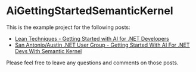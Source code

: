 # AiGettingStartedSemanticKernel

This is the example project for the following posts:

* [Lean Techniques - Getting Started with AI for .NET Developers](https://daninacan.com/lean-techniques-getting-started-with-ai-for-net-developers)
* [San Antonio/Austin .NET User Group - Getting Started With AI For .NET Devs With Semantic Kernel](https://daninacan.com/san-antonio-austin-net-user-group-getting-started-with-ai-for-net-devs-with-semantic-kernel/)

Please feel free to leave any questions and comments on those posts.
